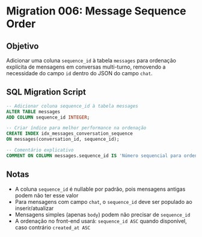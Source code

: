 # Migration 006: Message Sequence Order

## Objetivo
Adicionar uma coluna `sequence_id` à tabela `messages` para ordenação explícita de mensagens em conversas multi-turno, removendo a necessidade do campo `id` dentro do JSON do campo `chat`.

## SQL Migration Script

```sql
-- Adicionar coluna sequence_id à tabela messages
ALTER TABLE messages
ADD COLUMN sequence_id INTEGER;

-- Criar índice para melhor performance na ordenação
CREATE INDEX idx_messages_conversation_sequence 
ON messages(conversation_id, sequence_id);

-- Comentário explicativo
COMMENT ON COLUMN messages.sequence_id IS 'Número sequencial para ordenação de mensagens dentro de uma conversa. Usado principalmente para mensagens multi-turno no campo chat.';
```

## Notas

- A coluna `sequence_id` é nullable por padrão, pois mensagens antigas podem não ter esse valor
- Para mensagens com campo `chat`, o `sequence_id` deve ser populado ao inserir/atualizar
- Mensagens simples (apenas `body`) podem não precisar de `sequence_id`
- A ordenação no front-end usará: `sequence_id ASC` quando disponível, caso contrário `created_at ASC`

